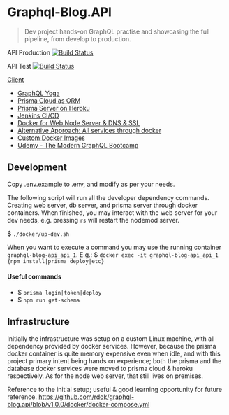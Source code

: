 # Graphql-Blog.API 
> Dev project hands-on GraphQL practise and showcasing the full pipeline, from develop to production. 
>
API Production [![Build Status](https://jenkins.rdok.dev/buildStatus/icon?job=graphql-blog%2Fapi)](https://jenkins.rdok.dev/view/Training/job/graphql-blog/job/api/) 

API Test [![Build Status](https://jenkins.rdok.dev/buildStatus/icon?job=graphql-blog%2Fapi-test)](https://jenkins.rdok.dev/view/Training/job/graphql-blog/job/api-test/)

[Client](https://graphql-blog.rdok.dev/)

- [GraphQL Yoga](https://github.com/prisma-labs/graphql-yoga)
- [Prisma Cloud as ORM](https://www.prisma.io/cloud)
- [Prisma Server on Heroku](https://rdok-graphqlblogapi-c55c12f92a.herokuapp.com/)
- [Jenkins CI/CD](https://jenkins.rdok.dev/view/Training/job/graphql-blog/)
- [Docker for Web Node Server & DNS & SSL](https://github.com/rdok/graphql-blog.api/tree/master/docker)
- [Alternative Approach: All services through docker](https://github.com/rdok/graphql-blog.api/tree/v1.0.0)
- [Custom Docker Images](https://hub.docker.com/repository/docker/rdok/prisma-cli)
- [Udemy - The Modern GraphQL Bootcamp](https://www.udemy.com/course/graphql-bootcamp/)


## Development
Copy .env.example to .env, and modify as per your needs.

The following script will run all the developer dependency commands. Creating web server, db server, and prisma server through docker containers.
When finished, you may interact with the web server for your dev needs, e.g. pressing `rs` will restart the nodemod server.

$ `./docker/up-dev.sh`

When you want to execute a command you may use the running container 
`graphql-blog-api_api_1`. E.g.: 
$ `docker exec -it graphql-blog-api_api_1 {npm install|prisma deploy|etc}`


#### Useful commands 
- $ `prisma login|token|deploy`
- $ `npm run get-schema`


## Infrastructure
Initially the infrastructure was setup on a custom Linux machine, with all dependency provided by docker services. However, because the prisma docker container is quite memory expensive even when idle, and with this project primary intent being hands on experience; both the prisma and the database docker services were moved to prisma cloud & heroku respectively.
As for the node web server, that still lives on premises.

Reference to the initial setup; useful & good learning opportunity for future reference.
https://github.com/rdok/graphql-blog.api/blob/v1.0.0/docker/docker-compose.yml
